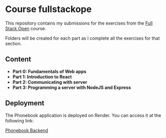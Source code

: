 # Course fullstackope

This repository contains my submissions for the exercises from the [Full Stack Open](https://fullstackopen.com/) course.

Folders will be created for each part as I complete all the exercises for that section.

## Content
- **Part 0: Fundamentals of Web apps**
- **Part 1: Introduction to React**
- **Part 2: Communicating with server**
- **Part 3: Programming a server with NodeJS and Express**


## Deployment

The Phonebook application is deployed on Render. You can access it at the following link:

[Phonebook Backend](https://phonebook-backend-yf8v.onrender.com/)